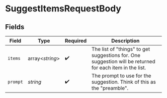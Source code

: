 # SuggestItemsRequestBody


## Fields

| Field                                                                                                   | Type                                                                                                    | Required                                                                                                | Description                                                                                             |
| ------------------------------------------------------------------------------------------------------- | ------------------------------------------------------------------------------------------------------- | ------------------------------------------------------------------------------------------------------- | ------------------------------------------------------------------------------------------------------- |
| `items`                                                                                                 | array<*string*>                                                                                         | :heavy_check_mark:                                                                                      | The list of "things" to get suggestions for. One suggestion will be returned for each item in the list. |
| `prompt`                                                                                                | *string*                                                                                                | :heavy_check_mark:                                                                                      | The prompt to use for the suggestion. Think of this as the "preamble".                                  |